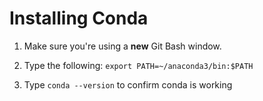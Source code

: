 # Installing Conda

1. Make sure you're using a **new** Git Bash window.

2. Type the following: `export PATH=~/anaconda3/bin:$PATH`

3. Type `conda --version` to confirm conda is working
